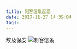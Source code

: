 ```yaml
---
title: 刺客信条起源
date: 2017-11-27 14:35:04
tags:
---
```

埃及保安
![刺客信条](\img\header.jpg)
 <!-- more -->


